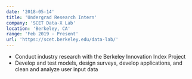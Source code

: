 ```yaml
---
date: '2018-05-14'
title: 'Undergrad Research Intern'
company: 'SCET Data-X Lab'
location: 'Berkeley, CA'
range: 'Feb 2019 - Present'
url: 'https://scet.berkeley.edu/data-lab/'
---
```


- Conduct industry research with the Berkeley Innovation Index Project
- Develop and test models, design surveys, develop applications, and clean and analyze user input data